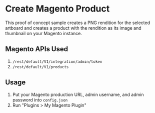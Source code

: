 # Create Magento Product

This proof of concept sample creates a PNG rendition for the selected artboard and creates a product with the rendition as its image and thumbnail on your Magento instance.

## Magento APIs Used

1. `/rest/default/V1/integration/admin/token`
1. `/rest/default/V1/products`

## Usage

1. Put your Magento production URL, admin username, and admin password into `config.json`
1. Run "Plugins > My Magento Plugin"